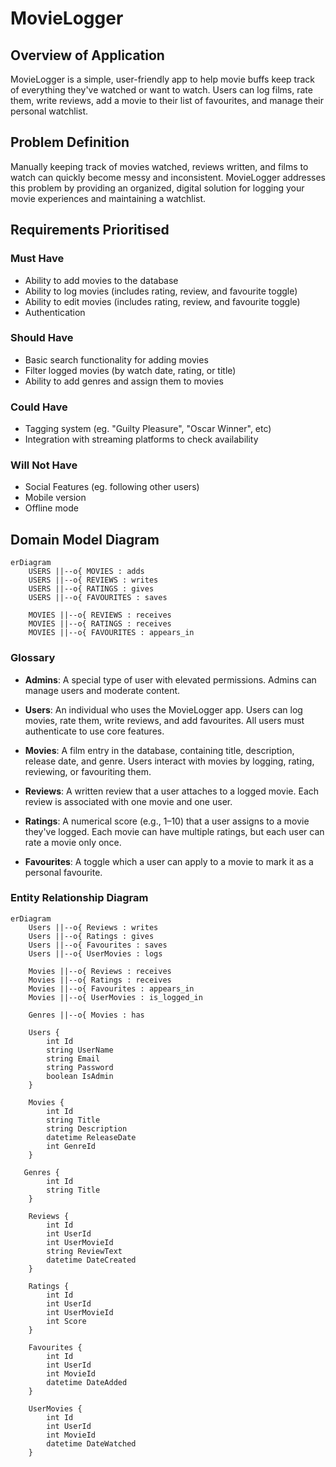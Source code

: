 # MovieLogger

## Overview of Application

MovieLogger is a simple, user-friendly app to help movie buffs keep track of everything they've watched or want to watch. Users can log films, rate them, write reviews, add a movie to their list of favourites, and manage their personal watchlist.

## Problem Definition

Manually keeping track of movies watched, reviews written, and films to watch can quickly become messy and inconsistent. MovieLogger addresses this problem by providing an organized, digital solution for logging your movie experiences and maintaining a watchlist.

## Requirements Prioritised

### Must Have
- Ability to add movies to the database
- Ability to log movies (includes rating, review, and favourite toggle)
- Ability to edit movies (includes rating, review, and favourite toggle)
- Authentication

### Should Have
- Basic search functionality for adding movies
- Filter logged movies (by watch date, rating, or title)
- Ability to add genres and assign them to movies

### Could Have
- Tagging system (eg. "Guilty Pleasure", "Oscar Winner", etc)
- Integration with streaming platforms to check availability

### Will Not Have
- Social Features (eg. following other users)
- Mobile version
- Offline mode

## Domain Model Diagram

```mermaid
erDiagram
    USERS ||--o{ MOVIES : adds
    USERS ||--o{ REVIEWS : writes
    USERS ||--o{ RATINGS : gives
    USERS ||--o{ FAVOURITES : saves

    MOVIES ||--o{ REVIEWS : receives
    MOVIES ||--o{ RATINGS : receives
    MOVIES ||--o{ FAVOURITES : appears_in
```

### Glossary

- **Admins**: A special type of user with elevated permissions. Admins can manage users and moderate content.

- **Users**: An individual who uses the MovieLogger app. Users can log movies, rate them, write reviews, and add favourites. All users must authenticate to use core features.

- **Movies**: A film entry in the database, containing title, description, release date, and genre. Users interact with movies by logging, rating, reviewing, or favouriting them.

- **Reviews**: A written review that a user attaches to a logged movie. Each review is associated with one movie and one user.

- **Ratings**: A numerical score (e.g., 1–10) that a user assigns to a movie they've logged. Each movie can have multiple ratings, but each user can rate a movie only once.

- **Favourites**: A toggle which a user can apply to a movie to mark it as a personal favourite. 

### Entity Relationship Diagram

```mermaid
erDiagram
    Users ||--o{ Reviews : writes
    Users ||--o{ Ratings : gives
    Users ||--o{ Favourites : saves
    Users ||--o{ UserMovies : logs

    Movies ||--o{ Reviews : receives
    Movies ||--o{ Ratings : receives
    Movies ||--o{ Favourites : appears_in
    Movies ||--o{ UserMovies : is_logged_in

    Genres ||--o{ Movies : has

    Users {
        int Id
        string UserName
        string Email
        string Password
        boolean IsAdmin
    }

    Movies {
        int Id
        string Title
        string Description
        datetime ReleaseDate
        int GenreId
    }

   Genres {
        int Id
        string Title
    }

    Reviews {
        int Id
        int UserId
        int UserMovieId
        string ReviewText
        datetime DateCreated
    }

    Ratings {
        int Id
        int UserId
        int UserMovieId
        int Score
    }

    Favourites {
        int Id
        int UserId
        int MovieId
        datetime DateAdded
    }

    UserMovies { 
        int Id
        int UserId
        int MovieId
        datetime DateWatched
    }
```